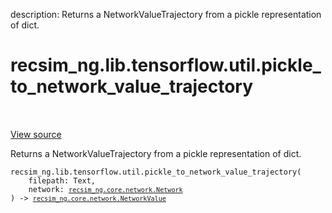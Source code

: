 description: Returns a NetworkValueTrajectory from a pickle representation of
dict.

<div itemscope itemtype="http://developers.google.com/ReferenceObject">
<meta itemprop="name" content="recsim_ng.lib.tensorflow.util.pickle_to_network_value_trajectory" />
<meta itemprop="path" content="Stable" />
</div>

# recsim_ng.lib.tensorflow.util.pickle_to_network_value_trajectory

<!-- Insert buttons and diff -->

<table class="tfo-notebook-buttons tfo-api nocontent" align="left">

</table>

<a target="_blank" href="https://github.com/google-research/recsim_ng/tree/master/recsim_ng/lib/tensorflow/util.py">View
source</a>

Returns a NetworkValueTrajectory from a pickle representation of dict.

<pre class="devsite-click-to-copy prettyprint lang-py tfo-signature-link">
<code>recsim_ng.lib.tensorflow.util.pickle_to_network_value_trajectory(
    filepath: Text,
    network: <a href="../../../../recsim_ng/core/network/Network.md"><code>recsim_ng.core.network.Network</code></a>
) -> <a href="../../../../recsim_ng/core/network/NetworkValue.md"><code>recsim_ng.core.network.NetworkValue</code></a>
</code></pre>

<!-- Placeholder for "Used in" -->
